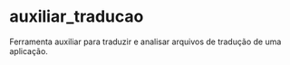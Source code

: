 # auxiliar_traducao
Ferramenta auxiliar para traduzir e analisar arquivos de tradução de uma aplicação.

